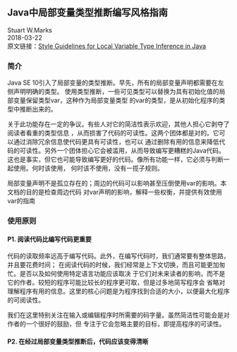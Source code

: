 ## Java中局部变量类型推断编写风格指南 
Stuart W.Marks  
2018-03-22  
原文链接：[Style Guidelines for Local Variable Type Inference in Java](http://openjdk.java.net/projects/amber/LVTIstyle.html)

### 简介
Java SE 10引入了局部变量的类型推断。早先，所有的局部变量声明都需要在左侧声明明确的类型。
使用类型推断，一些可见类型可以替换为具有初始化值的局部变量保留类型var，这种作为局部变量类型
的var的类型，是从初始化程序的类型中推断出来的。

关于此功能存在一定的争议。有些人对它的简洁性表示欢迎，其他人担心它剥夺了阅读者看重的类型信息
，从而损害了代码的可读性。这两个团体都是对的。它可以通过消除冗余信息使代码更具有可读性，也可以
通过删除有用的信息来降低代码的可读性。另外一个团体担心它会被滥用，从而导致编写更糟糕的Java代码。
这也是事实，但它也可能导致编写更好的代码。像所有功能一样，它必须与判断一起使用。何时该使用，
何时该不使用，没有一揽子规则。

局部变量声明不是孤立存在的；周边的代码可以影响甚至压倒使用var的影响。本文档的目的是检查周边代码
对var声明的影响，解释一些权衡，并提供有效使用var的指南

### 使用原则

#### P1. 阅读代码比编写代码更重要   
代码的读取频率远高于编写代码。此外，在编写代码时，我们通常要有整体思路，并且要花费时间；
在阅读代码的时候，我们经常是上下文切换，而且可能更加匆忙。是否以及如何使用特定语言功能应该取决
于它们对未来读者的影响，而不是它的作者。较短的程序可能比较长的程序更可取，但是过多地简写程序会
省略对理解程序有用的信息。这里的核心问题是为程序找到合适的大小，以便最大化程序的可阅读性。

 我们在这里特别关注在输入或编辑程序时所需要的码字量。虽然简洁性可能会是对作者的一个很好的鼓励，但
 专注于它会忽略主要的目标，即提高程序的可读性。
 
 #### P2. 在经过局部变量类型推断后，代码应该变得清晰
 